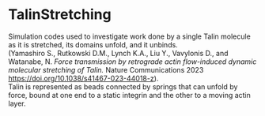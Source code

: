 # TalinStretching
Simulation codes used to investigate work done by a single Talin molecule as it is stretched, its domains unfold, and it unbinds. <br>
(Yamashiro S., Rutkowski D.M., Lynch K.A., Liu Y., Vavylonis D., and Watanabe, N. <i>Force transmission by retrograde actin flow-induced dynamic molecular stretching of Talin.</i> Nature Communications 2023 https://doi.org/10.1038/s41467-023-44018-z). <br>
Talin is represented as beads connected by springs that can unfold by force, bound at one end to a static integrin and the other to a moving actin layer. 
